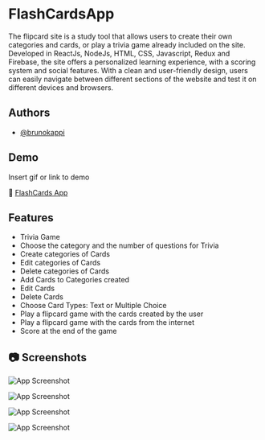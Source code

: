 
# FlashCardsApp

The flipcard site is a study tool that allows users to create their own categories and cards, or play a trivia game already included on the site. Developed in ReactJs, NodeJs, HTML, CSS, Javascript, Redux and Firebase, the site offers a personalized learning experience, with a scoring system and social features. With a clean and user-friendly design, users can easily navigate between different sections of the website and test it on different devices and browsers.





## Authors

- [@brunokappi](https://www.github.com/brunokappi)





## Demo

Insert gif or link to demo

🚀 [FlashCards App](https://flashcards.bkappi.com/)


## Features

- Trivia Game
- Choose the category and the number of questions for Trivia
- Create categories of Cards
- Edit categories of Cards
- Delete categories of Cards
- Add Cards to Categories created
- Edit Cards 
- Delete Cards 
- Choose Card Types: Text or Multiple Choice
- Play a flipcard game with the cards created by the user
- Play a flipcard game with the cards from the internet 
- Score at the end of the game






## 📷 Screenshots

![App Screenshot](https://bkappi.com/Images/FlashCards/Screenshot_1.png)

![App Screenshot](https://bkappi.com/Images/FlashCards/Screenshot_2.png)

![App Screenshot](https://bkappi.com/Images/FlashCards/Screenshot_3.png)

![App Screenshot](https://bkappi.com/Images/FlashCards/Screenshot_4.png)



